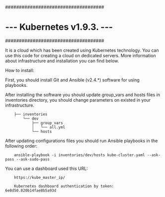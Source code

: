 ####################################
# --- Kubernetes v1.9.3. --- #
####################################

It is a cloud which has been created using Kubernetes technology. You can use this code for creating a cloud on dedicated servers. More information about infrastructure and installation you can find below.

How to install:

First, you should install Git and Ansible (v2.4.*) software for using playbooks.

After installing the software you should update group_vars and hosts files in inventories directory, you should change parameters on existed in your infrastructure.

		├── inventories
		    └── dev
		        ├── group_vars
		        │   └── all.yml
		        └── hosts

After updating configurations files you should run Ansible playbooks in the following order:

		ansible-playbook -i inventories/dev/hosts kube-cluster.yaml --ask-pass --ask-sudo-pass

You can use a dashboard used this URL:

		https://kube_master_ip/

		Kubernetes dashboard authentication by token: 6e8d50.820b14fae8b5a93d



 
